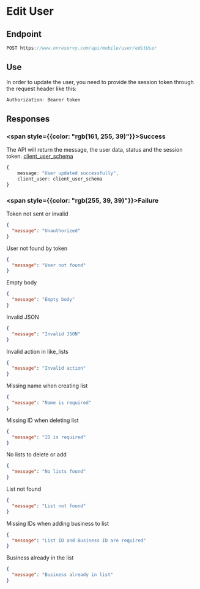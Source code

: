 # Edit User

## Endpoint
```ts
POST https://www.onreservy.com/api/mobile/user/editUser
```

## Use
In order to update the user, you need to provide the session token through the request header like this:
```ts
Authorization: Bearer token
```

## Responses
### <span style={{color: "rgb(161, 255, 39)"}}>Success</span>
The API will return the message, the user data, status and the session token. [client_user_schema](../../models/clientUser#client-user-schema)

```ts
{
    message: "User updated successfully",
    client_user: client_user_schema
}
```

### <span style={{color: "rgb(255, 39, 39)"}}>Failure</span>

Token not sent or invalid  
  ```json
  {
    "message": "Unauthorized"
  }
  ```
User not found by token  
  ```json
  {
    "message": "User not found"
  }
  ```

Empty body  
  ```json
  {
    "message": "Empty body"
  }
  ```

Invalid JSON  
  ```json
  {
    "message": "Invalid JSON"
  }
  ```

Invalid action in like_lists  
  ```json
  {
    "message": "Invalid action"
  }
  ```

Missing name when creating list  
  ```json
  {
    "message": "Name is required"
  }
  ```

Missing ID when deleting list  
  ```json
  {
    "message": "ID is required"
  }
  ```

No lists to delete or add  
  ```json
  {
    "message": "No lists found"
  }
  ```

List not found  
  ```json
  {
    "message": "List not found"
  }
  ```
Missing IDs when adding business to list  
  ```json
  {
    "message": "List ID and Business ID are required"
  }
  ```

Business already in the list  
  ```json
  {
    "message": "Business already in list"
  }
  ```
